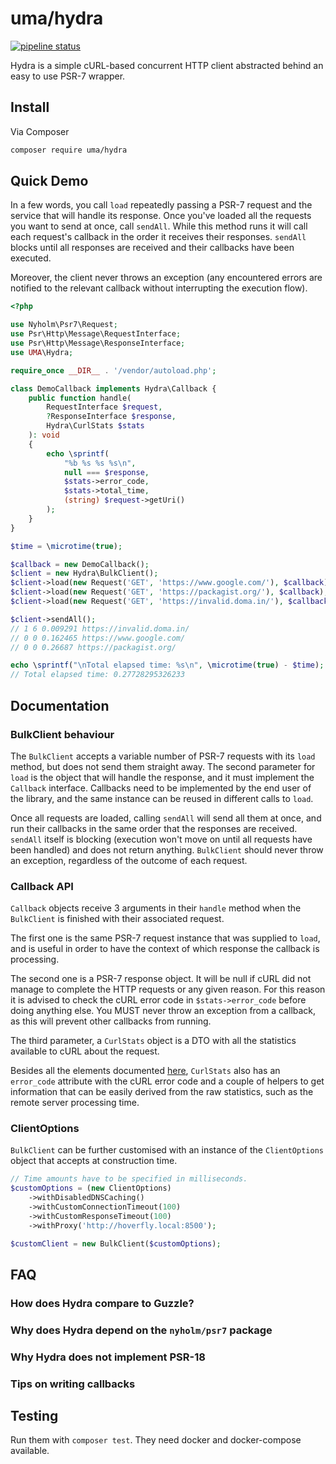 # uma/hydra

[![pipeline status](https://gitlab.com/1ma/hydra/badges/master/pipeline.svg)](https://gitlab.com/1ma/hydra/pipelines)

Hydra is a simple cURL-based concurrent HTTP client abstracted behind an easy to use PSR-7 wrapper.


## Install

Via Composer

``` bash
composer require uma/hydra
```


## Quick Demo

In a few words, you call `load` repeatedly passing a PSR-7 request and the service that will handle
its response. Once you've loaded all the requests you want to send at once, call `sendAll`. While
this method runs it will call each request's callback in the order it receives their responses.
`sendAll` blocks until all responses are received and their callbacks have been executed.

Moreover, the client never throws an exception (any encountered errors are notified to the relevant
callback without interrupting the execution flow).

```php
<?php

use Nyholm\Psr7\Request;
use Psr\Http\Message\RequestInterface;
use Psr\Http\Message\ResponseInterface;
use UMA\Hydra;

require_once __DIR__ . '/vendor/autoload.php';

class DemoCallback implements Hydra\Callback {
    public function handle(
        RequestInterface $request,
        ?ResponseInterface $response,
        Hydra\CurlStats $stats
    ): void
    {
        echo \sprintf(
            "%b %s %s %s\n",
            null === $response,
            $stats->error_code,
            $stats->total_time,
            (string) $request->getUri()
        );
    }
}

$time = \microtime(true);

$callback = new DemoCallback();
$client = new Hydra\BulkClient();
$client->load(new Request('GET', 'https://www.google.com/'), $callback);
$client->load(new Request('GET', 'https://packagist.org/'), $callback);
$client->load(new Request('GET', 'https://invalid.doma.in/'), $callback);

$client->sendAll();
// 1 6 0.009291 https://invalid.doma.in/
// 0 0 0.162465 https://www.google.com/
// 0 0 0.26687 https://packagist.org/

echo \sprintf("\nTotal elapsed time: %s\n", \microtime(true) - $time);
// Total elapsed time: 0.27728295326233
```


## Documentation

### BulkClient behaviour

The `BulkClient` accepts a variable number of PSR-7 requests with its `load` method, but does not send them straight away. The
second parameter for `load` is the object that will handle the response, and it must implement the `Callback` interface.
Callbacks need to be implemented by the end user of the library, and the same instance can be reused in different calls to `load`.

Once all requests are loaded, calling `sendAll` will send all them at once, and run their callbacks in the same order that the
responses are received. `sendAll` itself is blocking (execution won't move on until all requests have been handled) and does
not return anything. `BulkClient` should never throw an exception, regardless of the outcome of each request.

### Callback API

`Callback` objects receive 3 arguments in their `handle` method when the `BulkClient` is finished with their associated request.

The first one is the same PSR-7 request instance that was supplied to `load`, and is useful in order to have the context of which
response the callback is processing.

The second one is a PSR-7 response object. It will be null if cURL did not manage to complete the HTTP requests or any given reason.
For this reason it is advised to check the cURL error code in `$stats->error_code` before doing anything else. You MUST never throw
an exception from a callback, as this will prevent other callbacks from running.

The third parameter, a `CurlStats` object is a DTO with all the statistics available to cURL about the request.

Besides all the elements documented [here], `CurlStats` also has an `error_code` attribute with the cURL error code and a couple of helpers
to get information that can be easily derived from the raw statistics, such as the remote server processing time.

### ClientOptions

`BulkClient` can be further customised with an instance of the `ClientOptions` object that accepts at construction time.

```php
// Time amounts have to be specified in milliseconds.
$customOptions = (new ClientOptions)
    ->withDisabledDNSCaching()
    ->withCustomConnectionTimeout(100)
    ->withCustomResponseTimeout(100)
    ->withProxy('http://hoverfly.local:8500');

$customClient = new BulkClient($customOptions);
```


## FAQ

### How does Hydra compare to Guzzle?

### Why does Hydra depend on the `nyholm/psr7` package

### Why Hydra does not implement PSR-18

### Tips on writing callbacks


## Testing

Run them with `composer test`. They need docker and docker-compose available.


[here]: (http://php.net/manual/en/function.curl-getinfo.php)
